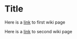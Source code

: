 # Title

Here is a [link](wiki/pagea.md) to first wiki page

Here is a [link](wiki/pageb.md) to second wiki page


